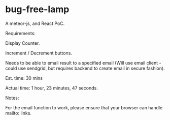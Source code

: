 # bug-free-lamp

A meteor-js, and React PoC.

Requirements:

Display Counter.

Increment / Decrement buttons.

Needs to be able to email result to a specified email (Will use email client - could use sendgrid, but requires backend to create email in secure fashion).

Est. time: 30 mins

Actual time: 1 hour, 23 minutes, 47 seconds.

Notes:

For the email function to work, please ensure that your browser can handle mailto: links.
